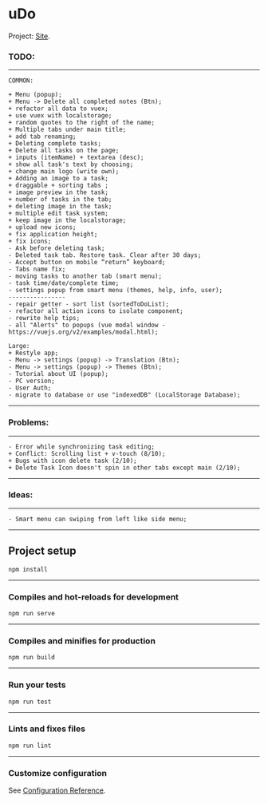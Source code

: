 # uDo
Project: [Site](https://todovue-f9884.firebaseapp.com/).
### TODO:
___
```
COMMON:

+ Menu (popup);
+ Menu -> Delete all completed notes (Btn);
+ refactor all data to vuex;
+ use vuex with localstorage;
+ random quotes to the right of the name;
+ Multiple tabs under main title;
+ add tab renaming;
+ Deleting complete tasks;
+ Delete all tasks on the page;
+ inputs (itemName) + textarea (desc);
+ show all task's text by choosing;
+ change main logo (write own);
+ Adding an image to a task;
+ draggable + sorting tabs ;
+ image preview in the task;
+ number of tasks in the tab;
+ deleting image in the task;
+ multiple edit task system;
+ keep image in the localstorage;
+ upload new icons;
+ fix application height;
+ fix icons;
- Ask before deleting task;
- Deleted task tab. Restore task. Clear after 30 days;
- Accept button on mobile “return” keyboard;
- Tabs name fix;
- moving tasks to another tab (smart menu);
- task time/date/complete time;
- settings popup from smart menu (themes, help, info, user);
----------------
- repair getter - sort list (sortedToDoList);
- refactor all action icons to isolate component;
- rewrite help tips;
- all "Alerts" to popups (vue modal window - https://vuejs.org/v2/examples/modal.html);

Large:
+ Restyle app;
- Menu -> settings (popup) -> Translation (Btn);
- Menu -> settings (popup) -> Themes (Btn);
- Tutorial about UI (popup);
- PC version;
- User Auth;
- migrate to database or use "indexedDB" (LocalStorage Database);
```
___

### Problems:
___
```
- Error while synchronizing task editing;
+ Conflict: Scrolling list + v-touch (8/10);
+ Bugs with icon delete task (2/10);
+ Delete Task Icon doesn't spin in other tabs except main (2/10);
```
___

### Ideas:
___
```
- Smart menu can swiping from left like side menu;
```
___

## Project setup
```
npm install
```
___
### Compiles and hot-reloads for development
```
npm run serve
```
___
### Compiles and minifies for production
```
npm run build
```
___
### Run your tests
```
npm run test
```
___
### Lints and fixes files
```
npm run lint
```
___
### Customize configuration
See [Configuration Reference](https://cli.vuejs.org/config/).
